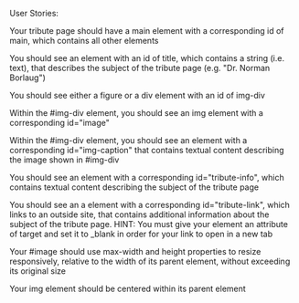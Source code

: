 User Stories:

Your tribute page should have a main element with a corresponding id of main, which contains all other elements

You should see an element with an id of title, which contains a string (i.e. text), that describes the subject of the tribute page (e.g. "Dr. Norman Borlaug")

You should see either a figure or a div element with an id of img-div

Within the #img-div element, you should see an img element with a corresponding id="image"

Within the #img-div element, you should see an element with a corresponding id="img-caption" that contains textual content describing the image shown in #img-div

You should see an element with a corresponding id="tribute-info", which contains textual content describing the subject of the tribute page

You should see an a element with a corresponding id="tribute-link", which links to an outside site, that contains additional information about the subject of the tribute page. HINT: You must give your element an attribute of target and set it to \_blank in order for your link to open in a new tab

Your #image should use max-width and height properties to resize responsively, relative to the width of its parent element, without exceeding its original size

Your img element should be centered within its parent element

